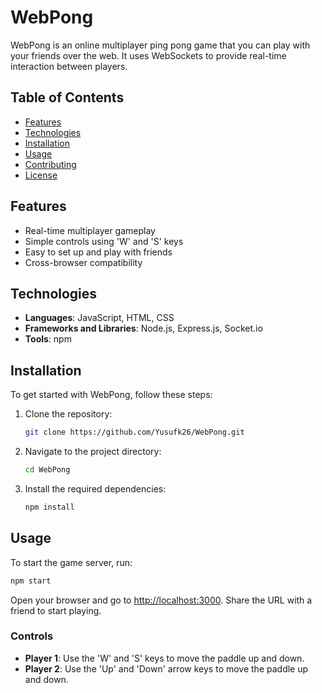 # WebPong

WebPong is an online multiplayer ping pong game that you can play with your friends over the web. It uses WebSockets to provide real-time interaction between players.

## Table of Contents
- [Features](#features)
- [Technologies](#technologies)
- [Installation](#installation)
- [Usage](#usage)
- [Contributing](#contributing)
- [License](#license)

## Features
- Real-time multiplayer gameplay
- Simple controls using 'W' and 'S' keys
- Easy to set up and play with friends
- Cross-browser compatibility

## Technologies
- **Languages**: JavaScript, HTML, CSS
- **Frameworks and Libraries**: Node.js, Express.js, Socket.io
- **Tools**: npm

## Installation
To get started with WebPong, follow these steps:

1. Clone the repository:
    ```bash
    git clone https://github.com/Yusufk26/WebPong.git
    ```
2. Navigate to the project directory:
    ```bash
    cd WebPong
    ```
3. Install the required dependencies:
    ```bash
    npm install
    ```

## Usage
To start the game server, run:
```bash
npm start
```

Open your browser and go to [http://localhost:3000](http://localhost:3000). Share the URL with a friend to start playing.

### Controls
- **Player 1**: Use the 'W' and 'S' keys to move the paddle up and down.
- **Player 2**: Use the 'Up' and 'Down' arrow keys to move the paddle up and down.
